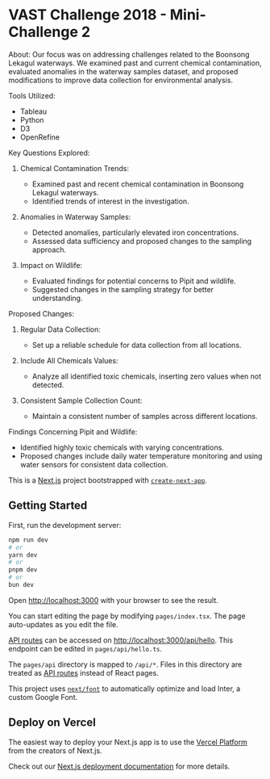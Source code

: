 # VAST Challenge 2018 - Mini-Challenge 2

About:
Our focus was on addressing challenges related to the Boonsong Lekagul waterways. We examined past and current chemical contamination, evaluated anomalies in the waterway samples dataset, and proposed modifications to improve data collection for environmental analysis.

Tools Utilized:
- Tableau
- Python
- D3
- OpenRefine

Key Questions Explored:
1. Chemical Contamination Trends:
   - Examined past and recent chemical contamination in Boonsong Lekagul waterways.
   - Identified trends of interest in the investigation.

2. Anomalies in Waterway Samples:
   - Detected anomalies, particularly elevated iron concentrations.
   - Assessed data sufficiency and proposed changes to the sampling approach.

3. Impact on Wildlife:
   - Evaluated findings for potential concerns to Pipit and wildlife.
   - Suggested changes in the sampling strategy for better understanding.

Proposed Changes:
1. Regular Data Collection:
   - Set up a reliable schedule for data collection from all locations.

2. Include All Chemicals Values:
   - Analyze all identified toxic chemicals, inserting zero values when not detected.

3. Consistent Sample Collection Count:
   - Maintain a consistent number of samples across different locations.

Findings Concerning Pipit and Wildlife:
- Identified highly toxic chemicals with varying concentrations.
- Proposed changes include daily water temperature monitoring and using water sensors for consistent data collection.

This is a [Next.js](https://nextjs.org/) project bootstrapped with [`create-next-app`](https://github.com/vercel/next.js/tree/canary/packages/create-next-app).

## Getting Started

First, run the development server:

```bash
npm run dev
# or
yarn dev
# or
pnpm dev
# or
bun dev
```

Open [http://localhost:3000](http://localhost:3000) with your browser to see the result.

You can start editing the page by modifying `pages/index.tsx`. The page auto-updates as you edit the file.

[API routes](https://nextjs.org/docs/api-routes/introduction) can be accessed on [http://localhost:3000/api/hello](http://localhost:3000/api/hello). This endpoint can be edited in `pages/api/hello.ts`.

The `pages/api` directory is mapped to `/api/*`. Files in this directory are treated as [API routes](https://nextjs.org/docs/api-routes/introduction) instead of React pages.

This project uses [`next/font`](https://nextjs.org/docs/basic-features/font-optimization) to automatically optimize and load Inter, a custom Google Font.


## Deploy on Vercel

The easiest way to deploy your Next.js app is to use the [Vercel Platform](https://vercel.com/new?utm_medium=default-template&filter=next.js&utm_source=create-next-app&utm_campaign=create-next-app-readme) from the creators of Next.js.

Check out our [Next.js deployment documentation](https://nextjs.org/docs/deployment) for more details.
